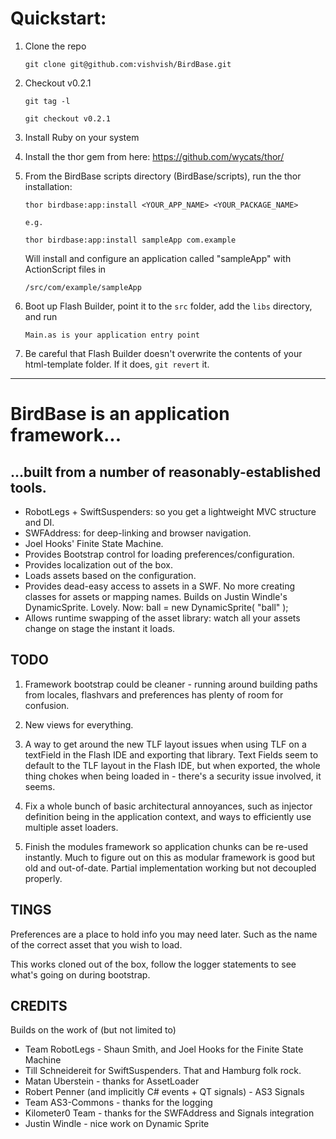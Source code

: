# Quickstart:

1.	Clone the repo
		
		git clone git@github.com:vishvish/BirdBase.git

1.	Checkout v0.2.1
		
		git tag -l
		
		git checkout v0.2.1
		
1.	Install Ruby on your system

1.	Install the thor gem from here: https://github.com/wycats/thor/

1.	From the BirdBase scripts directory (BirdBase/scripts), run the thor installation:

		thor birdbase:app:install <YOUR_APP_NAME> <YOUR_PACKAGE_NAME>
		
		e.g.
		
		thor birdbase:app:install sampleApp com.example
		
	Will install and configure an application called "sampleApp" with ActionScript files in
		
		/src/com/example/sampleApp
	
1.	Boot up Flash Builder, point it to the `src` folder, add the `libs` directory, and run 
	
		Main.as is your application entry point

1.	Be careful that Flash Builder doesn't overwrite the contents of your html-template folder. If it does, `git revert` it.

------------------------------------------


# BirdBase is an application framework...

## ...built from a number of reasonably-established tools.

*	RobotLegs + SwiftSuspenders: so you get a lightweight MVC structure and DI.
* 	SWFAddress: for deep-linking and browser navigation.
* 	Joel Hooks' Finite State Machine.
* 	Provides Bootstrap control for loading preferences/configuration.
* 	Provides localization out of the box.
* 	Loads assets based on the configuration.
*	Provides dead-easy access to assets in a SWF. No more creating classes for assets or mapping names. Builds on
Justin Windle's DynamicSprite. Lovely.
		Now: ball = new DynamicSprite( "ball" );
*	Allows runtime swapping of the asset library: watch all your assets change on stage the instant it loads.

## TODO

1. Framework bootstrap could be cleaner - running around building paths from locales, flashvars and preferences 
has plenty of room for confusion.

2. New views for everything.

3. A way to get around the new TLF layout issues when using TLF on a textField in the Flash IDE and exporting that
library. Text Fields seem to default to the TLF layout in the Flash IDE, but when exported, the whole thing chokes
when being loaded in - there's a security issue involved, it seems.

4. Fix a whole bunch of basic architectural annoyances, such as injector definition being in the application context,
and ways to efficiently use multiple asset loaders.

5. Finish the modules framework so application chunks can be re-used instantly. Much to figure out on this as modular framework is good but old and out-of-date. Partial implementation working but not decoupled properly.

## TINGS



Preferences are a place to hold info you may need later. Such as the name of the correct asset that you wish to load.

This works cloned out of the box, follow the logger statements to see what's going on during bootstrap.


## CREDITS

Builds on the work of (but not limited to)

*	Team RobotLegs - Shaun Smith, and Joel Hooks for the Finite State Machine
*	Till Schneidereit for SwiftSuspenders. That and Hamburg folk rock.
*	Matan Uberstein - thanks for AssetLoader
*	Robert Penner (and implicitly C# events + QT signals) - AS3 Signals
*	Team AS3-Commons - thanks for the logging
*	Kilometer0 Team - thanks for the SWFAddress and Signals integration
*	Justin Windle - nice work on Dynamic Sprite

